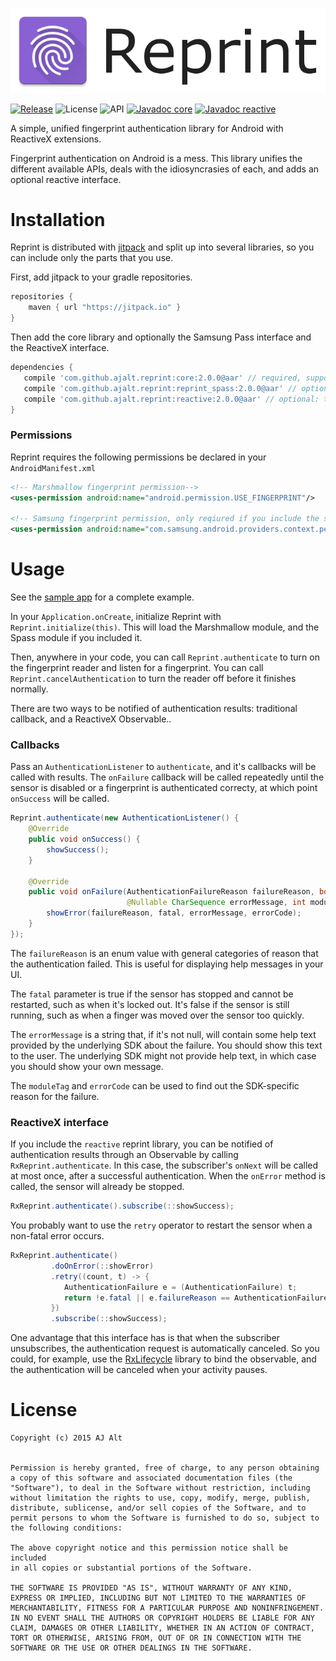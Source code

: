 ![Reprint](resources/banner.png)

[![Release](https://img.shields.io/github/tag/ajalt/reprint.svg?label=maven)](https://jitpack.io/#ajalt/reprint) ![License](http://img.shields.io/:license-mit-blue.svg) ![API](https://img.shields.io/badge/API-14%2B-blue.svg) [![Javadoc core](https://img.shields.io/badge/Javadoc-core-blue.svg)](https://jitpack.io/com/github/ajalt/reprint/core/2.0.0/javadoc/) [![Javadoc reactive](https://img.shields.io/badge/Javadoc-reactive-blue.svg)](https://jitpack.io/com/github/ajalt/reprint/reactive/2.0.0/javadoc/)

A simple, unified fingerprint authentication library for Android with
ReactiveX extensions.

Fingerprint authentication on Android is a mess. This library unifies the
different available APIs, deals with the idiosyncrasies of each, and adds an
optional reactive interface.

# Installation

Reprint is distributed with [jitpack](https://jitpack.io/) and split up into
several libraries, so you can include only the parts that you use.

First, add jitpack to your gradle repositories.

```groovy
repositories {
    maven { url "https://jitpack.io" }
}
```

Then add the core library and optionally the Samsung Pass interface and the
ReactiveX interface.

```groovy
dependencies {
   compile 'com.github.ajalt.reprint:core:2.0.0@aar' // required, supports marshmallow devices
   compile 'com.github.ajalt.reprint:reprint_spass:2.0.0@aar' // optional: support for pre-marshmallow Samsung devices
   compile 'com.github.ajalt.reprint:reactive:2.0.0@aar' // optional: the ReactiveX interface
}
``` 

### Permissions

Reprint requires the following permissions be declared in your `AndroidManifest.xml`

```xml
<!-- Marshmallow fingerprint permission-->
<uses-permission android:name="android.permission.USE_FINGERPRINT"/>

<!-- Samsung fingerprint permission, only reqiured if you include the spass module -->
<uses-permission android:name="com.samsung.android.providers.context.permission.WRITE_USE_APP_FEATURE_SURVEY"/>
```

# Usage

See the [sample app](sample/src/main/java/com/github/ajalt/reprint/MainActivity.java) for a complete example.

In your `Application.onCreate`, initialize Reprint with
`Reprint.initialize(this)`. This will load the Marshmallow module, and the
Spass module if you included it.

Then, anywhere in your code, you can call `Reprint.authenticate` to turn on
the fingerprint reader and listen for a fingerprint. You can call
`Reprint.cancelAuthentication` to turn the reader off before it finishes
normally. 

There are two ways to be notified of authentication results: traditional
callback, and a ReactiveX Observable..

### Callbacks

Pass an `AuthenticationListener` to `authenticate`, and it's callbacks will be
called with results. The `onFailure` callback will be called repeatedly until
the sensor is disabled or a fingerprint is authenticated correcty, at which
point `onSuccess` will be called.

```java
Reprint.authenticate(new AuthenticationListener() {
    @Override
    public void onSuccess() {
        showSuccess();
    }

    @Override
    public void onFailure(AuthenticationFailureReason failureReason, boolean fatal,
                          @Nullable CharSequence errorMessage, int moduleTag, int errorCode) {
        showError(failureReason, fatal, errorMessage, errorCode);
    }
});
```

The `failureReason` is an enum value with general categories of reason that
the authentication failed. This is useful for displaying help messages in your
UI.

The `fatal` parameter is true if the sensor has stopped and cannot be
restarted, such as when it's locked out. It's false if the sensor is still
running, such as when a finger was moved over the sensor too quickly.

The `errorMessage` is a string that, if it's not null, will contain some help
text provided by the underlying SDK about the failure. You should show this
text to the user. The underlying SDK might not provide help text, in which
case you should show your own message.

The `moduleTag` and `errorCode` can be used to find out the SDK-specific
reason for the failure.

### ReactiveX interface

If you include the `reactive` reprint library, you can be notified of
authentication results through an Observable by calling
`RxReprint.authenticate`. In this case, the subscriber's `onNext` will be
called at most once, after a successful authentication. When the `onError`
method is called, the sensor will already be stopped.

```java
RxReprint.authenticate().subscribe(::showSuccess);
```

You probably want to use the `retry` operator to restart the sensor when a
non-fatal error occurs.

```java
RxReprint.authenticate()
         .doOnError(::showError)
         .retry((count, t) -> {
            AuthenticationFailure e = (AuthenticationFailure) t;
            return !e.fatal || e.failureReason == AuthenticationFailureReason.TIMEOUT && count < 5;
         })
         .subscribe(::showSuccess);
```

One advantage that this interface has is that when the subscriber
unsubscribes, the authentication request is automatically canceled. So you
could, for example, use the
[RxLifecycle](https://github.com/trello/RxLifecycle) library to bind the
observable, and the authentication will be canceled when your activity
pauses.

# License

    Copyright (c) 2015 AJ Alt


    Permission is hereby granted, free of charge, to any person obtaining
    a copy of this software and associated documentation files (the
    "Software"), to deal in the Software without restriction, including
    without limitation the rights to use, copy, modify, merge, publish,
    distribute, sublicense, and/or sell copies of the Software, and to
    permit persons to whom the Software is furnished to do so, subject to
    the following conditions:

    The above copyright notice and this permission notice shall be included
    in all copies or substantial portions of the Software.

    THE SOFTWARE IS PROVIDED "AS IS", WITHOUT WARRANTY OF ANY KIND,
    EXPRESS OR IMPLIED, INCLUDING BUT NOT LIMITED TO THE WARRANTIES OF
    MERCHANTABILITY, FITNESS FOR A PARTICULAR PURPOSE AND NONINFRINGEMENT.
    IN NO EVENT SHALL THE AUTHORS OR COPYRIGHT HOLDERS BE LIABLE FOR ANY
    CLAIM, DAMAGES OR OTHER LIABILITY, WHETHER IN AN ACTION OF CONTRACT,
    TORT OR OTHERWISE, ARISING FROM, OUT OF OR IN CONNECTION WITH THE
    SOFTWARE OR THE USE OR OTHER DEALINGS IN THE SOFTWARE.
